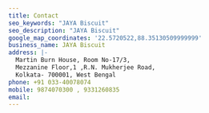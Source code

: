 ```yaml
---
title: Contact
seo_keywords: "JAYA Biscuit"
seo_description: "JAYA Biscuit"
google_map_coordinates: '22.5720522,88.35130509999999'
business_name: JAYA Biscuit
address: |-
  Martin Burn House, Room No-17/3,
  Mezzanine Floor,1 ,R.N. Mukherjee Road,
  Kolkata- 700001, West Bengal
phone: +91 033-40078074
mobile: 9874070300 , 9331260835
email: 
---
```


